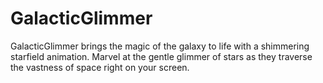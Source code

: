 # GalacticGlimmer
 GalacticGlimmer brings the magic of the galaxy to life with a shimmering starfield animation. Marvel at the gentle glimmer of stars as they traverse the vastness of space right on your screen.
